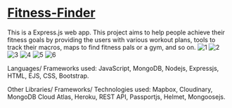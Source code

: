# [Fitness-Finder](https://l20-find-fitness.herokuapp.com/)
This is a Express.js web app. This project aims to help people achieve their fitness goals by providing the users with various workout plans, tools to track their macros, maps to find fitness pals or a gym, and so on. 
![1](https://user-images.githubusercontent.com/49761123/126062886-44683ed6-3fe2-4618-a32c-641d24affad4.jpg)
![2](https://user-images.githubusercontent.com/49761123/126062887-55e88516-23e2-4d17-84cd-5cfe7a3a8317.jpg)
![3](https://user-images.githubusercontent.com/49761123/126062888-c234a5b5-f936-4552-97b9-3c3e3c45688b.jpg)
![4](https://user-images.githubusercontent.com/49761123/126062890-4a24640a-f2d3-42e7-91b7-fb9caf0087d3.jpg)
![5](https://user-images.githubusercontent.com/49761123/126062891-b94ca878-0c28-41ac-8ff0-cff50a977fb2.jpg)
![6](https://user-images.githubusercontent.com/49761123/126062893-9f5ab8ae-aee8-4799-8f10-bb107524eaa9.jpg)

Languages/ Frameworks used: JavaScript, MongoDB, Nodejs, Expressjs, HTML, EJS, CSS, Bootstrap. 

Other Libraries/ Frameworks/ Technologies used: Mapbox, Cloudinary, MongoDB Cloud Atlas, Heroku, REST API, Passportjs, Helmet, Mongoosejs.
